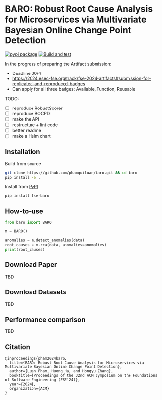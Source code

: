 # BARO: Robust Root Cause Analysis for Microservices via Multivariate Bayesian Online Change Point Detection

[![pypi package](https://img.shields.io/pypi/v/fse-baro.svg)](https://pypi.org/project/fse-baro)
[![Build and test](https://github.com/phamquiluan/baro/actions/workflows/python-package.yml/badge.svg)](https://github.com/phamquiluan/baro/actions/workflows/python-package.yml)


In the progress of preparing the Artifact submission:
- Deadline 30/4
- https://2024.esec-fse.org/track/fse-2024-artifacts#submission-for-replicated-and-reproduced-badges
- Can apply for all three badges: Available, Function, Reusable

TODO:

- [ ] reproduce RobustScorer
- [ ] reproduce BOCPD
- [ ] make the API
- [ ] restructure + lint code
- [ ] better readme
- [ ] make a Helm chart

## Installation

Build from source

```bash
git clone https://github.com/phamquiluan/baro.git && cd baro
pip install -e .
```

Install from [PyPI](https://pypi.org/project/fse-baro)

```bash
pip install fse-baro
```

## How-to-use

```python
from baro import BARO

m = BARO()

anomalies = m.detect_anomalies(data)
root_causes = m.rca(data, anomalies=anomalies)
print(root_causes)
```

## Download Paper

TBD

## Download Datasets

TBD 

## Performance comparison

TBD 

## Citation

```
@inproceedings{pham2024baro,
  title={BARO: Robust Root Cause Analysis for Microservices via Multivariate Bayesian Online Change Point Detection},
  author={Luan Pham, Huong Ha, and Hongyu Zhang},
  booktitle={Proceedings of the 32nd ACM Symposium on the Foundations of Software Engineering (FSE'24)},
  year={2024},
  organization={ACM}
}
```
